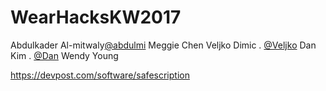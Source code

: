 # WearHacksKW2017
Abdulkader Al-mitwaly[@abdulmi](https://github.com/abdulmi)
Meggie Chen
Veljko Dimic . [@Veljko](https://github.com/VeljkoDimic)
Dan Kim . [@Dan](https://github.com/dougouk)
Wendy Young  
  
https://devpost.com/software/safescription

